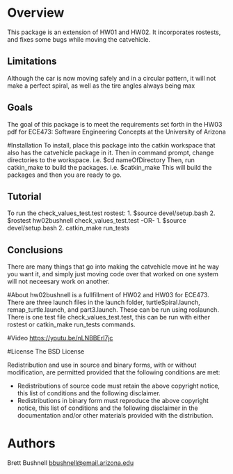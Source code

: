 # Overview
This package is an extension of HW01 and HW02. It incorporates rostests, and fixes some bugs while moving the catvehicle.

## Limitations
Although the car is now moving safely and in a circular pattern, it will not make a perfect spiral, as well as the tire angles always being max 

## Goals
The goal of this package is to meet the requirements set forth in the HW03 pdf for ECE473: Software Engineering Concepts at the University of Arizona

#Installation
To install, place this package into the catkin workspace that also has the catvehicle package in it. Then in command prompt, change directories to the workspace. i.e. $cd nameOfDirectory
Then, run catkin_make to build the packages. i.e. $catkin_make
This will build the packages and then you are ready to go. 

## Tutorial
To run the check_values_test.test rostest:
	1. $source devel/setup.bash
	2. $rostest hw02bushnell check_values_test.test
-OR-
	1. $source devel/setup.bash
	2. catkin_make run_tests
	
	
## Conclusions 
There are many things that go into making the catvehicle move int he way you want it, and simply just moving code over that worked on one system will not neceesary
work on another.

#About
hw02bushnell is a fullfillment of HW02 and HW03 for ECE473. There are three launch files in the launch folder, turtleSpiral.launch, remap_turtle.launch, and part3.launch.
These can be run using roslaunch. There is one test file check_values_test.test, this can be run with either rostest or catkin_make run_tests commands. 

#Video
https://youtu.be/nLNBBErl7jc

#License
The BSD License

Redistribution and use in source and binary forms, with or without modification, are permitted 
provided that the following conditions are met:

* Redistributions of source code must retain the above copyright notice, this list of conditions 
  and the following disclaimer.
* Redistributions in binary form must reproduce the above copyright notice, this list of 
  conditions and the following disclaimer in the documentation and/or other materials provided 
  with the distribution.

# Authors
Brett Bushnell <bbushnell@email.arizona.edu>
